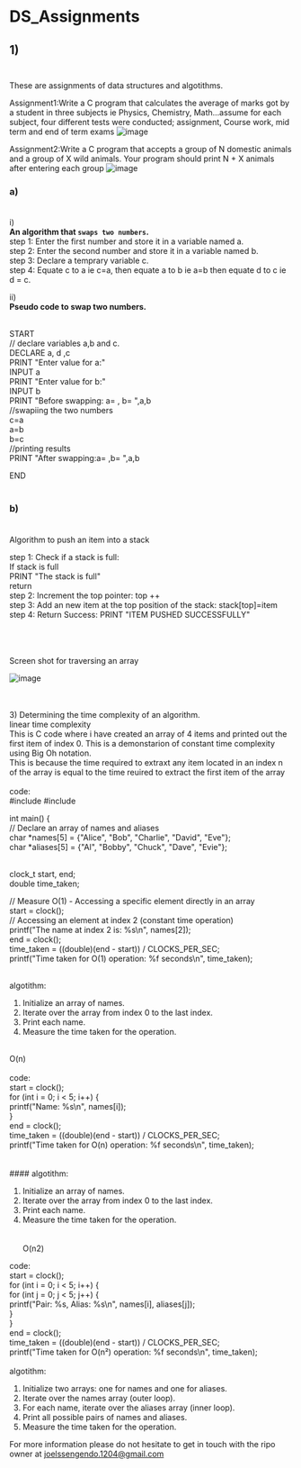 # DS_Assignments

## 1) <br/>  <br/>

These are assignments of data structures and algotithms.

Assignment1:Write a C program that calculates the average of marks got by a student in three subjects ie Physics, Chemistry, Math...assume for each subject, four different tests were conducted; assignment, Course work, mid term and end of term exams
![image](https://github.com/user-attachments/assets/c5c6aa00-4e26-47e9-8473-7c7e19a156ca)


Assignment2:Write a C program that accepts a group of N domestic animals and a group of X wild animals. Your program should print N + X animals after entering each group
![image](https://github.com/user-attachments/assets/4af0147f-57e8-49c8-a99c-bf44b337af45)

### a) <br/>  <br/>
   i) <br/> **An algorithm that `swaps two numbers`.**  <br/>
   step 1: Enter the first number and store it in a variable named a. <br/>
   step 2: Enter the second number and store it in a variable named b. <br/>
   step 3: Declare a temprary variable c. <br/>
   step 4: Equate c to a ie c=a, then equate a to b ie a=b then equate d to c ie d = c. <br/>

  ii) <br/> **Pseudo code to swap two numbers.**  <br/> <br/>
   
   START <br/>
        // declare variables a,b and c. <br/>
       DECLARE a, d ,c  <br/>
       PRINT "Enter value for a:"  <br/>
       INPUT a <br/>
       PRINT "Enter value for b:" <br/>
       INPUT b <br/>
       PRINT "Before swapping: a= , b= ",a,b <br/>
         //swapiing the two numbers <br/>
       c=a <br/>
       a=b <br/>
       b=c <br/>
       //printing results <br/>
       PRINT "After swapping:a= ,b= ",a,b <br/>
       
   END <br/>  <br/>

   ### b) <br/> <br/>

   Algorithm to push an item into a stack <br/>

   step 1: Check if a stack is full: <br/>
            If stack is full <br/>
            PRINT "The stack is full" <br/>
            return <br/>
   step 2: Increment the top pointer: top ++ <br/>
   step 3: Add an new item at the top position of the stack: stack[top]=item <br/>
   step 4: Return Success: PRINT "ITEM PUSHED SUCCESSFULLY" <br/>   <br/>


<br>
<br>
Screen shot for traversing an array
<br>

![image](https://github.com/user-attachments/assets/978533f4-2731-42d3-a9b5-189da3ad24f9)

<br/>
<br/>
 3) Determining the time complexity of an algorithm.<br/>
 linear time complexity
<br/>
This is C code where i have created an array of 4 items and printed out the first item of index 0. This is a demonstarion of constant time complexity using Big Oh notation.<br/>
This is because the time required to extraxt any item located in an index n of the array is equal to the time reuired to extract the first item of the array<br/><br/>
 code:<br/>
#include <stdio.h>
#include <time.h>

 int main() {<br/>
    // Declare an array of names and aliases<br/>
    char *names[5] = {"Alice", "Bob", "Charlie", "David", "Eve"};<br/>
    char *aliases[5] = {"Al", "Bobby", "Chuck", "Dave", "Evie"};<br/><br/>
    
   clock_t start, end;<br/>
   double time_taken;<br/>

   // Measure O(1) - Accessing a specific element directly in an array<br/>
   start = clock();<br/>
   // Accessing an element at index 2 (constant time operation)<br/>
   printf("The name at index 2 is: %s\n", names[2]);<br/>
   end = clock();<br/>
   time_taken = ((double)(end - start)) / CLOCKS_PER_SEC;<br/>
   printf("Time taken for O(1) operation: %f seconds\n", time_taken);<br/><br/>
  
 algotithm:<br/>

1. Initialize an array of names.<br/>
2. Iterate over the array from index 0 to the last index.<br/>
3. Print each name.<br/>
4. Measure the time taken for the operation.<br/><br/>
   
O(n)<br/>
<br>
 code:<br/>
   start = clock();<br/>
    for (int i = 0; i < 5; i++) {<br/>
        printf("Name: %s\n", names[i]);<br/>
    }<br/>
    end = clock();<br/>
    time_taken = ((double)(end - start)) / CLOCKS_PER_SEC;<br/>
    printf("Time taken for O(n) operation: %f seconds\n", time_taken);<br/>
    <br/><br/>
    #### algotithm:<br/>

1. Initialize an array of names.<br/>
2. Iterate over the array from index 0 to the last index.<br/>
3. Print each name.<br/>
4. Measure the time taken for the operation.<br/>
   <br/><br/>
   O(n2)<br/>
   
 code:<br/>
start = clock();<br/>
    for (int i = 0; i < 5; i++) {<br/>
        for (int j = 0; j < 5; j++) {<br/>
            printf("Pair: %s, Alias: %s\n", names[i], aliases[j]);<br/>
        }<br/>
    }<br/>
    end = clock();<br/>
    time_taken = ((double)(end - start)) / CLOCKS_PER_SEC;<br/>
    printf("Time taken for O(n²) operation: %f seconds\n", time_taken);<br/>
<br/>
 algotithm:<br/>
1. Initialize two arrays: one for names and one for aliases.<br/>
2. Iterate over the names array (outer loop).<br/>
3. For each name, iterate over the aliases array (inner loop).<br/>
4. Print all possible pairs of names and aliases.<br/>
5. Measure the time taken for the operation.<br/>




       
       
       
   
   
   
    


For more information please do not hesitate to get in touch with the ripo owner at joelssengendo.1204@gmail.com 
